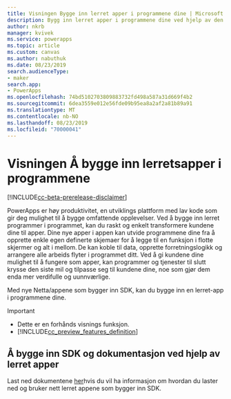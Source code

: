 ```yaml
---
title: Visningen Bygge inn lerret apper i programmene dine | Microsoft Docs
description: Bygg inn lerret apper i programmene dine ved hjelp av den nye Embedded-SDK-en i PowerApps
author: nkrb
manager: kvivek
ms.service: powerapps
ms.topic: article
ms.custom: canvas
ms.author: nabuthuk
ms.date: 08/23/2019
search.audienceType:
- maker
search.app:
- PowerApps
ms.openlocfilehash: 74bd5102703809883732fd498a587a31d669f4b2
ms.sourcegitcommit: 6dea3559e012e56fde09b95ea8a2af2a81b89a91
ms.translationtype: MT
ms.contentlocale: nb-NO
ms.lasthandoff: 08/23/2019
ms.locfileid: "70000041"
---
```

# <a name="preview-embed-canvas-apps-in-your-applications"></a>Visningen Å bygge inn lerretsapper i programmene

[!INCLUDE[cc-beta-prerelease-disclaimer](../../includes/cc-beta-prerelease-disclaimer.md)]

PowerApps er høy produktivitet, en utviklings plattform med lav kode som gir deg mulighet til å bygge omfattende opplevelser. Ved å bygge inn lerret programmer i programmet, kan du raskt og enkelt transformere kundene dine til apper. Dine nye apper i appen kan utvide programmene dine fra å opprette enkle egen definerte skjemaer for å legge til en funksjon i flotte skjermer og alt i mellom. De kan koble til data, opprette forretningslogikk og arrangere alle arbeids flyter i programmet ditt. Ved å gi kundene dine mulighet til å fungere som apper, kan programmer og tjenester til slutt krysse den siste mil og tilpasse seg til kundene dine, noe som gjør dem enda mer verdifulle og uunnværlige.

Med nye Netta/appene som bygger inn SDK, kan du bygge inn en lerret-app i programmene dine. 

> [!IMPORTANT]
> - Dette er en forhånds visnings funksjon.
> - [!INCLUDE[cc_preview_features_definition](../../includes/cc-preview-features-definition.md)] 

## <a name="using-the-canvas-apps-embedding-sdk-and-documentation"></a>Å bygge inn SDK og dokumentasjon ved hjelp av lerret apper

Last ned dokumentene [her](https://download.microsoft.com/download/e/6/0/e605470b-c6f4-461c-92e7-936091bf7e3c/CanvasApps-Embedding-SDK-PublicPreview.pdf)hvis du vil ha informasjon om hvordan du laster ned og bruker nett lerret appene som bygger inn SDK.




